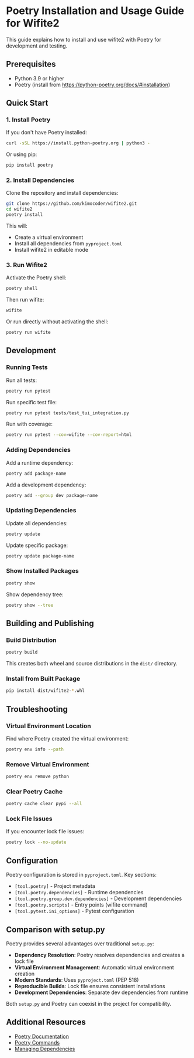 # Poetry Installation and Usage Guide for Wifite2

This guide explains how to install and use wifite2 with Poetry for development and testing.

## Prerequisites

- Python 3.9 or higher
- Poetry (install from https://python-poetry.org/docs/#installation)

## Quick Start

### 1. Install Poetry

If you don't have Poetry installed:

```bash
curl -sSL https://install.python-poetry.org | python3 -
```

Or using pip:

```bash
pip install poetry
```

### 2. Install Dependencies

Clone the repository and install dependencies:

```bash
git clone https://github.com/kimocoder/wifite2.git
cd wifite2
poetry install
```

This will:
- Create a virtual environment
- Install all dependencies from `pyproject.toml`
- Install wifite2 in editable mode

### 3. Run Wifite2

Activate the Poetry shell:

```bash
poetry shell
```

Then run wifite:

```bash
wifite
```

Or run directly without activating the shell:

```bash
poetry run wifite
```

## Development

### Running Tests

Run all tests:

```bash
poetry run pytest
```

Run specific test file:

```bash
poetry run pytest tests/test_tui_integration.py
```

Run with coverage:

```bash
poetry run pytest --cov=wifite --cov-report=html
```

### Adding Dependencies

Add a runtime dependency:

```bash
poetry add package-name
```

Add a development dependency:

```bash
poetry add --group dev package-name
```

### Updating Dependencies

Update all dependencies:

```bash
poetry update
```

Update specific package:

```bash
poetry update package-name
```

### Show Installed Packages

```bash
poetry show
```

Show dependency tree:

```bash
poetry show --tree
```

## Building and Publishing

### Build Distribution

```bash
poetry build
```

This creates both wheel and source distributions in the `dist/` directory.

### Install from Built Package

```bash
pip install dist/wifite2-*.whl
```

## Troubleshooting

### Virtual Environment Location

Find where Poetry created the virtual environment:

```bash
poetry env info --path
```

### Remove Virtual Environment

```bash
poetry env remove python
```

### Clear Poetry Cache

```bash
poetry cache clear pypi --all
```

### Lock File Issues

If you encounter lock file issues:

```bash
poetry lock --no-update
```

## Configuration

Poetry configuration is stored in `pyproject.toml`. Key sections:

- `[tool.poetry]` - Project metadata
- `[tool.poetry.dependencies]` - Runtime dependencies
- `[tool.poetry.group.dev.dependencies]` - Development dependencies
- `[tool.poetry.scripts]` - Entry points (wifite command)
- `[tool.pytest.ini_options]` - Pytest configuration

## Comparison with setup.py

Poetry provides several advantages over traditional `setup.py`:

- **Dependency Resolution**: Poetry resolves dependencies and creates a lock file
- **Virtual Environment Management**: Automatic virtual environment creation
- **Modern Standards**: Uses `pyproject.toml` (PEP 518)
- **Reproducible Builds**: Lock file ensures consistent installations
- **Development Dependencies**: Separate dev dependencies from runtime

Both `setup.py` and Poetry can coexist in the project for compatibility.

## Additional Resources

- [Poetry Documentation](https://python-poetry.org/docs/)
- [Poetry Commands](https://python-poetry.org/docs/cli/)
- [Managing Dependencies](https://python-poetry.org/docs/managing-dependencies/)
